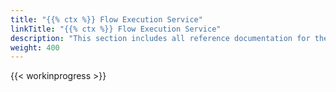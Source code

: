 ```yaml
---
title: "{{% ctx %}} Flow Execution Service"
linkTitle: "{{% ctx %}} Flow Execution Service"
description: "This section includes all reference documentation for the logs generated by the {{% ctx %}} Flow Execution Service."
weight: 400
---
```


{{< workinprogress >}}
